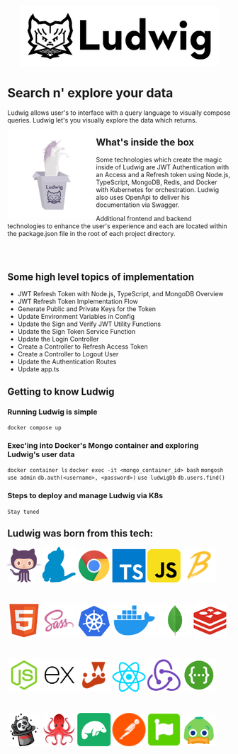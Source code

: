 <p align="center">
<img alt="Ludwig logo" width="450" src="./assets/ludwig/logo.svg" />
</p>

# Search n' explore your data

Ludwig allows user's to interface with a query language to visually compose queries. Ludwig let's you visually explore the data which returns.

<img alt="unicorn in the box" align="left" src="./assets/ludwig/images/unicorn-in-a-box.svg" width="200" />

## What's inside the box

Some technologies which create the magic inside of Ludwig are JWT Authentication with an Access and a Refresh token using Node.js, TypeScript, MongoDB, Redis, and Docker with Kubernetes for orchestration. Ludwig also uses OpenApi to deliver his documentation via Swagger.

Additional frontend and backend technologies to enhance the user's experience and each are located within the package.json file in the root of each project directory.

<br><br>

## Some high level topics of implementation

- JWT Refresh Token with Node.js, TypeScript, and MongoDB Overview
- JWT Refresh Token Implementation Flow
- Generate Public and Private Keys for the Token
- Update Environment Variables in Config
- Update the Sign and Verify JWT Utility Functions
- Update the Sign Token Service Function
- Update the Login Controller
- Create a Controller to Refresh Access Token
- Create a Controller to Logout User
- Update the Authentication Routes
- Update app.ts

## Getting to know Ludwig

### Running Ludwig is simple

`docker compose up`

### Exec'ing into Docker's Mongo container and exploring Ludwig's user data

`docker container ls`
`docker exec -it <mongo_container_id> bash`
`mongosh`
`use admin`
`db.auth(<username>, <password>)`
`use ludwigDb`
`db.users.find()`

### Steps to deploy and manage Ludwig via K8s

`Stay tuned`

## Ludwig was born from this tech:

[Most of these logos were found on https://iconduck.com/]: #

<p align="left">
<a href="https://github.com/" target="_blank"><img alt="Github" src="./frontend/public/assets/vendor-logos/github.svg" width="75" /></a>
<a href="https://yarnpkg.com/" target="_blank"><img alt="Yarn" src="./frontend/public/assets/vendor-logos/yarn.svg" width="75" /></a>
<a href="https://www.google.com/chrome/" target="_blank"><img alt="Chrome" src="./frontend/public/assets/vendor-logos/chrome.svg" width="75" /></a>
<a href="https://www.typescriptlang.org/" target="_blank"><img alt="Typescript" src="./frontend/public/assets/vendor-logos/typescript.svg" width="75" /></a>
<a href="https://js.org/" target="_blank"><img alt="Javascript" src="./frontend/public/assets/vendor-logos/javascript.svg" width="75" /></a>
<a href="https://babeljs.io/" target="_blank"><img alt="Babel" src="./frontend/public/assets/vendor-logos/babel.svg" width="75" /></a>
</p>
<br>
<p align="left">
<a href="" target="_blank"><img alt="HTML5" src="./frontend/public/assets/vendor-logos/html5.svg" width="75" /></a>
<a href="https://sass-lang.com/" target="_blank"><img alt="Sass" src="./frontend/public/assets/vendor-logos/sass.svg" width="75" /></a>
<a href="https://kubernetes.io/" target="_blank"><img alt="K8s" src="./frontend/public/assets/vendor-logos/kubernetes.svg" width="75" /></a>
<a href="https://www.docker.com/" target="_blank"><img alt="Docker" src="./frontend/public/assets/vendor-logos/docker.svg" width="100" /></a>
<a href="https://www.mongodb.com/" target="_blank"><img alt="Mongo DB" src="./frontend/public/assets/vendor-logos/mongodb.svg" width="75" /></a>
<a href="https://redis.com/" target="_blank"><img alt="Redis" src="./frontend/public/assets/vendor-logos/redis.svg" width="75" /></a>
</p>
<br>
<p align="left">
<a href="https://nodejs.org/en" target="_blank"><img alt="Node JS" src="./frontend/public/assets/vendor-logos/node-js.svg" width="75" /></a>
<a href="https://expressjs.com/" target="_blank"><img alt="Express JS" src="./frontend/public/assets/vendor-logos/express-js.svg" width="75" /></a>
<a href="https://jestjs.io/" target="_blank"><img alt="Jest" src="./frontend/public/assets/vendor-logos/jest.svg" width="75" /></a>
<a href="https://react.dev/" target="_blank"><img alt="React JS" src="./frontend/public/assets/vendor-logos/react.svg" width="75" /></a>
<a href="https://redux-toolkit.js.org/" target="_blank"><img alt="Redux" src="./frontend/public/assets/vendor-logos/redux.svg" width="75" /></a>
<a href="https://swagger.io/" target="_blank"><img alt="Swagger" src="./frontend/public/assets/vendor-logos/swagger.svg" width="75" /></a>
</p>
<br>
<p align="left">
<a href="https://fakerjs.dev/" target="_blank"><img alt="Faker JS" src="./frontend/public/assets/vendor-logos/fakerjs.svg" width="75" /></a>
<a href="https://testing-library.com/" target="_blank"><img alt="React Testing Library" src="./frontend/public/assets/vendor-logos/react-testing-library.png" width="75" /></a>
<a href="https://studio3t.com/" target="_blank"><img alt="Studio 3t" src="./frontend/public/assets/vendor-logos/studio-3t.png" width="75" /></a>
<a href="https://www.postman.com/" target="_blank"><img alt="Postman" src="./frontend/public/assets/vendor-logos/postman.svg" width="75" /></a>
<a href="https://fontawesome.com/" target="_blank"><img alt="Font Awesome" src="./frontend/public/assets/vendor-logos/fontawesome.svg" width="75" /></a>
<a href="https://iconduck.com/" target="_blank"><img alt="Icon Duck" src="./frontend/public/assets/vendor-logos/duck.svg" width="75" /></a>
</p>
